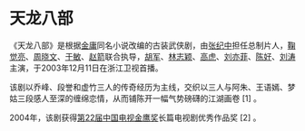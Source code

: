 # 天龙八部

《天龙八部》是根据[金庸](https://baike.baidu.com/item/金庸/128951)同名小说改编的古装武侠剧，由[张纪中](https://baike.baidu.com/item/张纪中/811324)担任总制片人，[鞠觉亮](https://baike.baidu.com/item/鞠觉亮/8956027)、[周晓文](https://baike.baidu.com/item/周晓文/31477)、[于敏](https://baike.baidu.com/item/于敏/7320843)、[赵箭](https://baike.baidu.com/item/赵箭/7470845)联合执导，[胡军](https://baike.baidu.com/item/胡军/8610)、[林志颖](https://baike.baidu.com/item/林志颖/133165)、[高虎](https://baike.baidu.com/item/高虎/31408)、[刘亦菲](https://baike.baidu.com/item/刘亦菲/136156)、[陈好](https://baike.baidu.com/item/陈好/213070)、[刘涛](https://baike.baidu.com/item/刘涛/10796)主演，于2003年12月11日在浙江卫视首播。

该剧以乔峰、段誉和虚竹三人的传奇经历为主线，交织以三人与阿朱、王语嫣、梦姑三段感人至深的缠绵恋情，从而铺陈开一幅气势磅礴的江湖画卷 [1]  。

2004年，该剧获得[第22届中国电视金鹰奖](https://baike.baidu.com/item/第22届中国电视金鹰奖/1045690)长篇电视剧优秀作品奖 [2]  。

